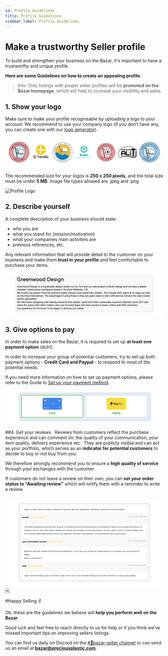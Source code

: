 ```yaml
---
id: Profile_Guidelines
title: Profile Guidelines
sidebar_label: Profile Guidelines
---
```


<style>
:root {
  --highlight: #f7b77b;
  --hover: #f7b77b;
}
</style>


# Make a trustworthy Seller profile

To build and strengthen your business on the Bazar, it's important to have a trustworthy and unique profile.

**Here are some Guidelines on how to create an appealing profile.** 

> Info: Only listings with proper seller profiles will be **promoted on the Bazar homepage**, which will help to increase your visibility and sales.

## 1. Show your logo  
Make sure to make your profile recognisable by uploading a logo to your account. We recommend to use your company logo (if you don’t have any, you can create one with our [logo generator](https://community.preciousplastic.com/academy/universe/yourlogo)).

![Profile Logo](../assets/Business/bazar-profileguide-1.png)

The recommended size for your logos is **250 x 250 pixels**, and the total size must be under **5 MB**. Image file types allowed are .jpeg and .png

![Profile Logo](../assets/Business/Bazar-Logo-Size.png)



## 2. Describe yourself  
A complete description of your business should state: 

* who you are
* what you stand for (mission/motivation)
* what your companies main activities are
* previous references, etc.  

Any relevant information that will provide detail to the customer on your business and make them **trust in your profile** and feel comfortable to purchase your items.

![Profile Logo](../assets/Business/bazar-profileguide-2.png)

## 3. Give options to pay

In order to make sales on the Bazar, it is required to set up **at least one payment option** (duh!).


In order to increase your group of potential customers, try to set up both payment options - **Credit Card and Paypal** - to respond to most of the potential needs.


If you need more information on how to set up payment options, please refer to the Guide to [Set up your payment method](https://community.preciousplastic.com/academy/business/Setup_Payment).

![Profile Logo](../assets/Business/bazar-profileguide-3.png)


##4. Get your reviews  
Reviews from customers reflect the purchase experience and can comment on: the quality of your communication, your item quality, delivery experience etc.  They are publicly visible and can act as your portfolio, which serves as an **indicator for potential customers** to decide to buy or not buy from you.

We therefore strongly recommend you to ensure a **high quality of service** through your exchanges with the customer.

If customers do not leave a review on their own, you can **set your order status to “Awaiting review”** which will notify them with a reminder to write a review.  

 
![Profile Logo](../assets/Business/bazar-profileguide-4.png)
￼

#Happy Selling ✌️

Ok, these are the guidelines we believe will **help you perform well on the Bazar**. 

Good luck and feel free to reach directly to us for help or if you think we’ve missed important tips on improving sellers listings. 

You can find us daily on Discord on the [#🙌bazar-seller channel](https://discord.gg/2E93VxB3CD) or can send us an email at **bazar@preciousplastic.com**.

